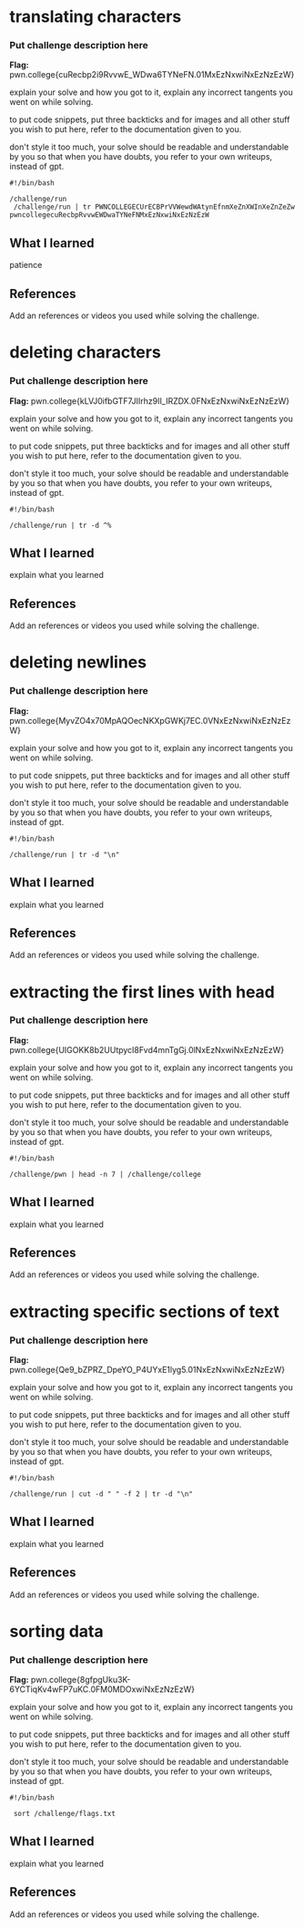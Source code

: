 # translating characters

### Put challenge description here

**Flag:** pwn.college{cuRecbp2i9RvvwE_WDwa6TYNeFN.01MxEzNxwiNxEzNzEzW}

explain your solve and how you got to it, explain any incorrect tangents you went on while solving.

to put code snippets, put three backticks and for images and all other stuff you wish to put here, refer to the documentation given to you.

don't style it too much, your solve should be readable and understandable by you so that when you have doubts, you refer to your own writeups, instead of gpt.

```
#!/bin/bash

/challenge/run
 /challenge/run | tr PWNCOLLEGECUrECBPrVVWewdWAtynEfnmXeZnXWInXeZnZeZw pwncollegecuRecbpRvvwEWDwaTYNeFNMxEzNxwiNxEzNzEzW
```

## What I learned

patience

## References

Add an references or videos you used while solving the challenge.

# deleting characters

### Put challenge description here

**Flag:** pwn.college{kLVJ0ifbGTF7JIIrhz9II_IRZDX.0FNxEzNxwiNxEzNzEzW}

explain your solve and how you got to it, explain any incorrect tangents you went on while solving.

to put code snippets, put three backticks and for images and all other stuff you wish to put here, refer to the documentation given to you.

don't style it too much, your solve should be readable and understandable by you so that when you have doubts, you refer to your own writeups, instead of gpt.

```
#!/bin/bash

/challenge/run | tr -d ^%
```

## What I learned

explain what you learned

## References

Add an references or videos you used while solving the challenge.

# deleting newlines

### Put challenge description here

**Flag:** pwn.college{MyvZO4x70MpAQOecNKXpGWKj7EC.0VNxEzNxwiNxEzNzEzW}

explain your solve and how you got to it, explain any incorrect tangents you went on while solving.

to put code snippets, put three backticks and for images and all other stuff you wish to put here, refer to the documentation given to you.

don't style it too much, your solve should be readable and understandable by you so that when you have doubts, you refer to your own writeups, instead of gpt.

```
#!/bin/bash

/challenge/run | tr -d "\n"
```

## What I learned

explain what you learned

## References

Add an references or videos you used while solving the challenge.

# extracting the first lines with head

### Put challenge description here

**Flag:** pwn.college{UIGOKK8b2UUtpycI8Fvd4mnTgGj.0lNxEzNxwiNxEzNzEzW}

explain your solve and how you got to it, explain any incorrect tangents you went on while solving.

to put code snippets, put three backticks and for images and all other stuff you wish to put here, refer to the documentation given to you.

don't style it too much, your solve should be readable and understandable by you so that when you have doubts, you refer to your own writeups, instead of gpt.

```
#!/bin/bash

/challenge/pwn | head -n 7 | /challenge/college
```

## What I learned

explain what you learned

## References

Add an references or videos you used while solving the challenge.

# extracting specific sections of text

### Put challenge description here

**Flag:** pwn.college{Qe9_bZPRZ_DpeYO_P4UYxE1lyg5.01NxEzNxwiNxEzNzEzW}

explain your solve and how you got to it, explain any incorrect tangents you went on while solving.

to put code snippets, put three backticks and for images and all other stuff you wish to put here, refer to the documentation given to you.

don't style it too much, your solve should be readable and understandable by you so that when you have doubts, you refer to your own writeups, instead of gpt.

```
#!/bin/bash

/challenge/run | cut -d " " -f 2 | tr -d "\n"
```

## What I learned

explain what you learned

## References

Add an references or videos you used while solving the challenge.

# sorting data

### Put challenge description here

**Flag:** pwn.college{8gfpgUku3K-6YCTiqKv4wFP7uKC.0FM0MDOxwiNxEzNzEzW}

explain your solve and how you got to it, explain any incorrect tangents you went on while solving.

to put code snippets, put three backticks and for images and all other stuff you wish to put here, refer to the documentation given to you.

don't style it too much, your solve should be readable and understandable by you so that when you have doubts, you refer to your own writeups, instead of gpt.

```
#!/bin/bash

 sort /challenge/flags.txt
```

## What I learned

explain what you learned

## References

Add an references or videos you used while solving the challenge.
